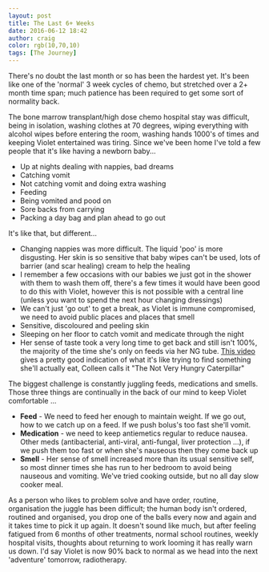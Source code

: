 ```yaml
---
layout: post
title: The Last 6+ Weeks
date: 2016-06-12 18:42
author: craig
color: rgb(10,70,10)
tags: [The Journey]
---
```

There's no doubt the last month or so has been the hardest yet. It's been like one of the 'normal' 3 week cycles of chemo, but stretched over a 2+ month time span; much patience has been required to get some sort of normality back.

The bone marrow transplant/high dose chemo hospital stay was difficult, being in isolation, washing clothes at 70 degrees, wiping everything with alcohol wipes before entering the room, washing hands 1000's of times and keeping Violet entertained was tiring.
Since we've been home I've told a few people that it's like having a newborn baby...
<ul>
	<li>Up at nights dealing with nappies, bad dreams</li>
	<li>Catching vomit</li>
	<li>Not catching vomit and doing extra washing</li>
	<li>Feeding</li>
	<li>Being vomited and pood on</li>
	<li>Sore backs from carrying</li>
	<li>Packing a day bag and plan ahead to go out</li>
</ul>
It's like that, but different…
<ul>
	<li>Changing nappies was more difficult. The liquid 'poo' is more disgusting. Her skin is so sensitive that baby wipes can't be used, lots of barrier (and scar healing) cream to help the healing</li>
	<li>I remember a few occasions with our babies we just got in the shower with them to wash them off, there's a few times it would have been good to do this with Violet, however this is not possible with a central line (unless you want to spend the next hour changing dressings)</li>
	<li>We can't just 'go out' to get a break, as Violet is immune compromised, we need to avoid public places and places that smell</li>
	<li>Sensitive, discoloured and peeling skin</li>
	<li>Sleeping on her floor to catch vomit and medicate through the night</li>
	<li>Her sense of taste took a very long time to get back and still isn't 100%, the majority of the time she's only on feeds via her NG tube. <a href="https://youtu.be/Gkc5sdscbQ4">This video</a> gives a pretty good indication of what it's like trying to find something she'll actually eat, Colleen calls it "The Not Very Hungry Caterpillar"</li>
</ul>
The biggest challenge is constantly juggling feeds, medications and smells. Those three things are continually in the back of our mind to keep Violet comfortable ...
<ul>
	<li><strong>Feed</strong> - We need to feed her enough to maintain weight. If we go out, how to we catch up on a feed. If we push bolus's too fast she'll vomit.</li>
	<li><strong>Medication</strong> - we need to keep antiemetics regular to reduce nausea. Other meds (antibacterial, anti-viral, anti-fungal, liver protection …), if we push them too fast or when she's nauseous then they come back up</li>
	<li><strong>Smell</strong> - Her sense of smell increased more than its usual sensitive self, so most dinner times she has run to her bedroom to avoid being nauseous and vomiting. We've tried cooking outside, but no all day slow cooker meal.</li>
</ul>
As a person who likes to problem solve and have order, routine, organisation the juggle has been difficult; the human body isn't ordered, routined and organised, you drop one of the balls every now and again and it takes time to pick it up again.
It doesn't sound like much, but after feeling fatigued from 6 months of other treatments, normal school routines, weekly hospital visits, thoughts about returning to work looming it has really warn us down. I'd say Violet is now 90% back to normal as we head into the next 'adventure' tomorrow, radiotherapy.
